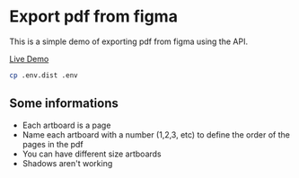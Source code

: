 # Export pdf from figma

This is a simple demo of exporting pdf from figma using the API.

[Live Demo](https://figma-pdf.gweltaz-calori.com)

``` bash
cp .env.dist .env

```


## Some informations

- Each artboard is a page
- Name each artboard with a number (1,2,3, etc) to define the order of the pages in the pdf
- You can have different size artboards
- Shadows aren't working
